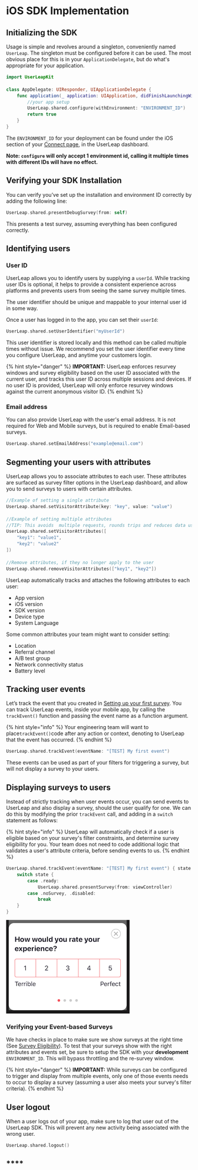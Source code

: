 # iOS SDK Implementation

## Initializing the SDK

Usage is simple and revolves around a singleton, conveniently named `UserLeap`. The singleton must be configured before it can be used. The most obvious place for this is in your `ApplicationDelegate`, but do what's appropriate for your application.

```swift
import UserLeapKit

class AppDelegate: UIResponder, UIApplicationDelegate {
    func application(_ application: UIApplication, didFinishLaunchingWithOptions launchOptions: [UIApplication.LaunchOptionsKey: Any]?) -> Bool {
        //your app setup
        UserLeap.shared.configure(withEnvironment: "ENVIRONMENT_ID")
        return true
    }
}
```

The `ENVIRONMENT_ID` for your deployment can be found under the iOS section of your [Connect page](https://app.userleap.com/connect), in the UserLeap dashboard.

**Note: `configure` will only accept 1 environment id, calling it multiple times with different IDs will have no effect.**

## **Verifying your SDK Installation**

You can verify you’ve set up the installation and environment ID correctly by adding the following line:

```swift
UserLeap.shared.presentDebugSurvey(from: self)
```

This presents a test survey, assuming everything has been configured correctly.

## **Identifying** users

### **User ID**

UserLeap allows you to identify users by supplying a `userId`. While tracking user IDs is optional,  it helps to provide a consistent experience across platforms and prevents users from seeing the same survey multiple times.

The user identifier should be unique and mappable to your internal user id in some way.

Once a user has logged in to the app, you can set their `userId`:

```swift
UserLeap.shared.setUserIdentifier("myUserId")
```

This user identifier is stored locally and this method can be called multiple times without issue. We recommend you set the user identifier every time you configure UserLeap, and anytime your customers login.

{% hint style="danger" %}
**IMPORTANT:** UserLeap enforces resurvey windows and survey eligibility based on the user ID associated with the current user, and tracks this user ID across multiple sessions and devices. If no user ID is provided, UserLeap will only enforce resurvey windows against the current anonymous visitor ID.
{% endhint %}

### **Email address**

You can also provide UserLeap with the user's email address. It is not required for Web and Mobile surveys, but is required to enable Email-based surveys.

```swift
UserLeap.shared.setEmailAddress("example@email.com")
```

## **Segmenting your** users **with attributes**  

UserLeap allows you to associate attributes to each user. These attributes are surfaced as survey filter options in the UserLeap dashboard, and allow you to send surveys to users with certain attributes.

```swift
//Example of setting a single attribute
UserLeap.shared.setVisitorAttribute(key: "key", value: "value")

//Example of setting multiple attributes
//TIP: This avoids  multiple requests, rounds trips and reduces data usage
UserLeap.shared.setVisitorAttributes([
    "key1": "value1",
    "key2": "value2"
])

//Remove attributes, if they no longer apply to the user
UserLeap.shared.removeVisitorAttributes(["key1", "key2"])
```

UserLeap automatically tracks and attaches the following attributes to each user:

* App version
* iOS version
* SDK version
* Device type
* System Language

Some common attributes your team might want to consider setting:

* Location
* Referral channel
* A/B test group
* Network connectivity status
* Battery level

## Tracking user events

Let’s track the event that you created in [Setting up your first survey](../../../product-workflows/launch-a-survey.md). You can track UserLeap events, inside your mobile app, by calling the `trackEvent()` function and passing the event name as a function argument. 

{% hint style="info" %}
Your engineering team will want to place`trackEvent()`code after any action or context, denoting to UserLeap that the event has occurred.
{% endhint %}

```swift
UserLeap.shared.trackEvent(eventName: "[TEST] My first event")
```

These events can be used as part of your filters for triggering a survey, but will not display a survey to your users.

## Displaying surveys to users

Instead of strictly tracking when user events occur, you can send events to UserLeap and also display a survey, should the user qualify for one. We can do this by modifying the prior `trackEvent` call, and adding in a `switch` statement as follows:

{% hint style="info" %}
UserLeap will automatically check if a user is eligible based on your survey's filter constraints, and determine survey eligibility for you. Your team does not need to code additional logic that validates a user's attribute criteria, before sending events to us.
{% endhint %}

```swift
UserLeap.shared.trackEvent(eventName: "[TEST] My first event") { state in
	switch state {
		case .ready:
			UserLeap.shared.presentSurvey(from: viewController)
		case .noSurvey, .disabled:
			break
	}
}
```

![Example mobile survey](../../../.gitbook/assets/screen-shot-2020-02-19-at-4.28.10-pm.png)

### **Verifying your Event-based Surveys**

We have checks in place to make sure we show surveys at the right time \(See [Survey Eligibility](../../../product-definitions/re-survey-windows.md#resurvey-windows)\). To test that your surveys show with the right attributes and events set, be sure to setup the SDK with your **development** `ENVIRONMENT_ID`. This will bypass throttling and the re-survey window.

{% hint style="danger" %}
**IMPORTANT:** While surveys can be configured to trigger and display from multiple events, only one of those events needs to occur to display a survey \(assuming a user also meets your survey's filter criteria\).
{% endhint %}

## User logout

When a user logs out of your app, make sure to log that user out of the UserLeap SDK. This will prevent any new activity being associated with the wrong user.

```swift
UserLeap.shared.logout()
```

## \*\*\*\*

